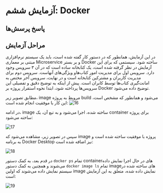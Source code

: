 # آزمایش ششم: Docker
## پاسخ پرسش‌ها

## مراحل آزمایش
در این آزمایش، همانطور که در دستور کار گفته شده است، باید یک سیستم نرم‌افزاری مبتنی بر معماری Microservice و بر بستر Docker ساخته شود. سیستمی که برای این آزمایش در نظر گرفته شده است، یک کتابخانه ساده است که در آن ۳ سرویس وجود دارد. سرویس اول برای مدیریت امور کتاب‌هاو ویژگی‌های آنهاست. سرویس دوم برای مدیریت کاربران و مشترکین کتابخانه است و در نهایت، سرویس آخر مختص به امانت‌گیری کتاب‌ها توسط کابران است. پیش از اینکه به توضیح دقیق و تفصیلی این سرویس‌ها پرداخته شود، ابتدا نحوه استقرار پروژه بر Docker توضیح داده می‌شود.

مطابق تصویر زیر، image مروبط به پروژه build می‌شود و همانطور که مشخص است، این کار با موفقیت انجام شده است:
![16](https://github.com/soleyman79/SE_Lab6/assets/59166192/7d515f87-e542-4060-803d-2c64f131218d)

در ادامه، image ساخته شده، اجرا می‌شود و به تبع آن، یک container برای پروژه ساخته می‌شود:

![17](https://github.com/soleyman79/SE_Lab6/assets/59166192/0eec9c89-7991-4795-973d-04f6725e1aa7)

سپس در تصویر زیر، مشاهده می‌شود که image پروژه با موفقیت ساخته شده است و به برنامه Docker Desktop نیز اضافه شده است:

![18](https://github.com/soleyman79/SE_Lab6/assets/59166192/195976f9-f0d1-49e1-975e-154bbd5cb0db)

در قدم بعد، به کمک دستور ```docker ps``` تمام containerهای در حال اجرا نمایش داده می‌شوند و همچنین به کمک دستور ```docker image ls``` تمام imageهای ساخته شده در سیستم نمایش داده می‌شوند که اولین image نمایش داده شده، متعلق به این آزمایش است:

![19](https://github.com/soleyman79/SE_Lab6/assets/59166192/632113ca-b619-4dfb-8a79-0abf0dab6d19)

